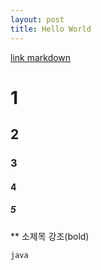 ```yaml
---
layout: post
title: Hello World
---
```


[link markdown](https://gist.github.com/ihoneymon/652be052a0727ad59601)


# 1
## 2
### 3
#### 4
##### 5

** 소제목 강조(bold)

```java```


